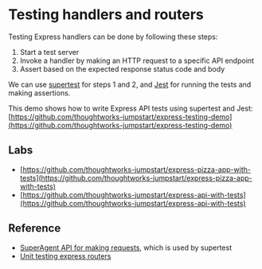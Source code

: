 # Testing handlers and routers

Testing Express handlers can be done by following these steps:

1. Start a test server
2. Invoke a handler by making an HTTP request to a specific API endpoint
3. Assert based on the expected response status code and body

We can use [supertest](https://github.com/visionmedia/supertest) for steps 1 and 2, and [Jest](https://jestjs.io/) for running the tests and making assertions.

This demo shows how to write Express API tests using supertest and Jest: [https://github.com/thoughtworks-jumpstart/express-testing-demo](https://github.com/thoughtworks-jumpstart/express-testing-demo)

## Labs

* [https://github.com/thoughtworks-jumpstart/express-pizza-app-with-tests](https://github.com/thoughtworks-jumpstart/express-pizza-app-with-tests)
* [https://github.com/thoughtworks-jumpstart/express-api-with-tests](https://github.com/thoughtworks-jumpstart/express-api-with-tests)

## Reference

* [SuperAgent API for making requests](http://visionmedia.github.io/superagent/), which is used by supertest
* [Unit testing express routers](http://evanshortiss.com/development/javascript/2016/04/15/express-testing-using-ioc.html)

